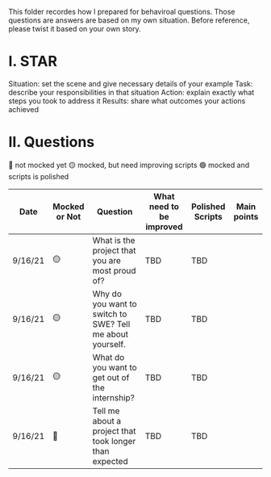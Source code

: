 This folder recordes how I prepared for behaviroal questions.
Those questions are answers are based on my own situation. Before reference, please twist it based on your own story.

# I. STAR
Situation: set the scene and give necessary details of your example
Task: describe your responsibilities in that situation
Action: explain exactly what steps you took to address it
Results: share what outcomes your actions achieved

# II. Questions
🔴 not mocked yet
🟡 mocked, but need improving scripts
🟢 mocked and scripts is polished

| Date | Mocked or Not | Question | What need to be improved | Polished Scripts | Main points |
| --- | --- | ---| --- | --- | --- |
| 9/16/21 | 🟡 | What is the project that you are most proud of? | TBD | TBD |
| 9/16/21 | 🟡 | Why do you want to switch to SWE? Tell me about yourself. | TBD | TBD |
| 9/16/21 | 🟡 | What do you want to get out of the internship? | TBD | TBD |
| 9/16/21 | 🔴 | Tell me about a project that took longer than expected | TBD | TBD |

